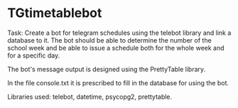 # TGtimetablebot

Task: Create a bot for telegram schedules using the telebot library and link a database to it. The bot should be able to determine the number of the school week and be able to issue a schedule both for the whole week and for a specific day.

The bot's message output is designed using the PrettyTable library.

In the file console.txt it is prescribed to fill in the database for using the bot.

Libraries used: telebot, datetime, psycopg2, prettytable.
